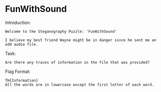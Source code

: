 # FunWithSound
Introduction:
```
Welcome to the Steganography Puzzle: 'FunWithSound'

I believe my best friend Wayne might be in danger since he sent me an odd audio file. 
```

Task:
```
Are there any traces of information in the file that was provided?
```

Flag Format:
```
TH{Information}
All the words are in lowercase except the first letter of each word.
```